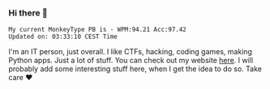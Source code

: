 ### Hi there 👋
<!-- PB START -->
```
My current MonkeyType PB is - WPM:94.21 Acc:97.42
Updated on: 03:33:10 CEST Time
```
<!-- PB END -->
I'm an IT person, just overall. I like CTFs, hacking, coding games, making Python apps. Just a lot of stuff.
You can check out my website [here](https://skill3472.github.io/).
I will probably add some interesting stuff here, when I get the idea to do so. Take care ❤️
